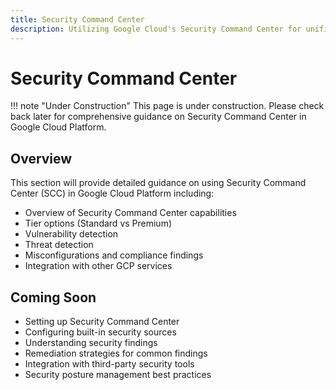 ```yaml
---
title: Security Command Center
description: Utilizing Google Cloud's Security Command Center for unified security management
---
```


# Security Command Center

!!! note "Under Construction"
    This page is under construction. Please check back later for comprehensive guidance on Security Command Center in Google Cloud Platform.

## Overview

This section will provide detailed guidance on using Security Command Center (SCC) in Google Cloud Platform including:

- Overview of Security Command Center capabilities
- Tier options (Standard vs Premium)
- Vulnerability detection
- Threat detection
- Misconfigurations and compliance findings
- Integration with other GCP services

## Coming Soon

- Setting up Security Command Center
- Configuring built-in security sources
- Understanding security findings
- Remediation strategies for common findings
- Integration with third-party security tools
- Security posture management best practices